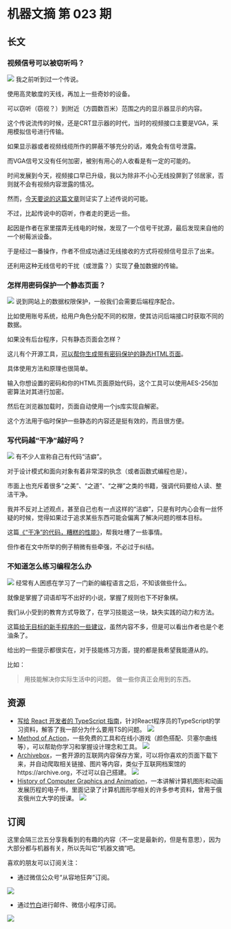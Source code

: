 # 机器文摘 第 023 期

## 长文
### 视频信号可以被窃听吗？
![](2023-03-08-10-10-45.png)
我之前听到过一个传说。

使用高灵敏度的天线，再加上一些奇妙的设备。

可以窃听（窃视？）到附近（方圆数百米）范围之内的显示器显示的内容。

这个传说流传的时候，还是CRT显示器的时代，当时的视频接口主要是VGA，采用模拟信号进行传输。

如果显示器或者视频线缆所作的屏蔽不够充分的话，难免会有信号泄露。

而VGA信号又没有任何加密，被别有用心的人收看是有一定的可能的。

时间发展到今天，视频接口早已升级，我以为除非不小心无线投屏到了邻居家，否则就不会有视频内容泄露的情况。

然而，[今天要说的这篇文章](https://www.windytan.com/2023/02/using-hdmi-radio-interference-for-high.html)则证实了上述传说的可能。

不过，比起传说中的窃听，作者走的更远一些。

起因是作者在家里摆弄无线电的时候，发现了一个信号干扰源，最后发现来自他的一个树莓派设备。

于是经过一番操作，作者不但成功通过无线接收的方式将视频信号显示了出来。

还利用这种无线信号的干扰（或泄露？）实现了叠加数据的传输。

### 怎样用密码保护一个静态页面？
![](2023-03-08-10-34-20.png)
说到网站上的数据权限保护，一般我们会需要后端程序配合。

比如使用账号系统，给用户角色分配不同的权限，使其访问后端接口时获取不同的数据。

如果没有后台程序，只有静态页面会怎样？

这儿有个开源工具，[可以帮你生成带有密码保护的静态HTML页面](https://robinmoisson.github.io/staticrypt/)。

具体使用方法和原理也很简单。

输入你想设置的密码和你的HTML页面原始代码，这个工具可以使用AES-256加密算法对其进行加密。

然后在浏览器加载时，页面自动使用一个js库实现自解密。

这个方法用于临时保护一些静态的内容还是挺有效的，而且很方便。

### 写代码越“干净”越好吗？
![](2023-03-08-10-43-47.png)
有不少人宣称自己有代码“洁癖”。

对于设计模式和面向对象有着非常深的执念（或者函数式编程也是）。

市面上也充斥着很多“之美”、“之道”、“之禅”之类的书籍，强调代码要给人读、整洁干净。

我并不反对上述观点，甚至自己也有一点这样的“洁癖”，只是有时内心会有一丝怀疑的时候，觉得如果过于追求某些东西可能会偏离了解决问题的根本目标。

这篇[《“干净”的代码，糟糕的性能》](https://www.computerenhance.com/p/clean-code-horrible-performance)，帮我吐槽了一些事情。

但作者在文中所举的例子稍微有些牵强，不必过于纠结。

### 不知道怎么练习编程怎么办
![](2023-03-08-10-58-53.png)
经常有人困惑在学习了一门新的编程语言之后，不知该做些什么。

就像是掌握了词语却写不出好的小说，掌握了规则也下不好象棋。

我们从小受到的教育方式导致了，在学习技能这一块，缺失实践的动力和方法。

这篇[给无目标的新手程序的一些建议](https://prog21.dadgum.com/80.html)，虽然内容不多，但是可以看出作者也是个老油条了。

给出的一些提示都很实在，对于技能练习方面，提的都是我希望我能遵从的。

比如：
  > 用技能解决你实际生活中的问题。
  > 做一些你真正会用到的东西。

## 资源
- [写给 React 开发者的 TypeScript 指南](https://www.freecodecamp.org/chinese/news/typescript-for-react-developers/)，针对React程序员的TypeScript的学习资料，解答了我一部分为什么要用TS的问题。
  ![](2023-03-08-11-01-19.png)
- [Method of Action](https://method.ac/)，一些免费的工具和在线小游戏（颜色搭配、贝塞尔曲线等），可以帮助你学习和掌握设计理念和工具。
  ![](2023-03-08-11-02-12.png)
- [Archivebox](https://archivebox.io/)，一套开源的互联网内容保存方案，可以将你喜欢的页面下载下来，并自动爬取相关链接、图片等内容，类似于互联网档案馆的https://archive.org，不过可以自己搭建。
  ![](2023-03-08-11-06-33.png)
- [History of Computer Graphics and Animation](https://ohiostate.pressbooks.pub/graphicshistory/front-matter/cover/)，一本讲解计算机图形和动画发展历程的电子书，里面记录了计算机图形学相关的许多参考资料，曾用于俄亥俄州立大学的授课。
  ![](2023-03-08-11-08-29.png)


## 订阅
这里会隔三岔五分享我看到的有趣的内容（不一定是最新的，但是有意思），因为大部分都与机器有关，所以先叫它“机器文摘”吧。

喜欢的朋友可以订阅关注：

- 通过微信公众号“从容地狂奔”订阅。

![](../weixin.jpg)

- 通过[竹白](https://zhubai.love/)进行邮件、微信小程序订阅。

![](../zhubai.jpg)
